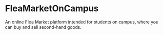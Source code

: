 # FleaMarketOnCampus
An online Flea Market platform intended for students on campus, where you can buy and sell second-hand goods.

